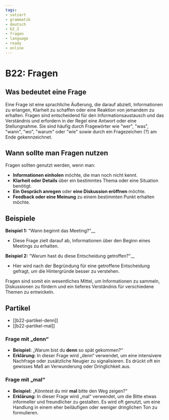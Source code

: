 ```yaml
---
tags:
- satzart
- grammatik
- deutsch
- b2_2
- fragen
- language
- ready
- online
---
```


# B22: Fragen

## Was bedeutet eine Frage

Eine Frage ist eine sprachliche Äußerung, die darauf abzielt, Informationen zu erlangen, Klarheit zu schaffen oder eine Reaktion von jemandem zu erhalten. Fragen sind entscheidend für den Informationsaustausch und das Verständnis und erfordern in der Regel eine Antwort oder eine Stellungnahme. Sie sind häufig durch Fragewörter wie "wer", "was", "wann", "wo", "warum" oder "wie" sowie durch ein Fragezeichen (?) am Ende gekennzeichnet.

## Wann sollte man Fragen nutzen

Fragen sollten genutzt werden, wenn man:

- __Informationen einholen__ möchte, die man noch nicht kennt.
- __Klarheit oder Details__ über ein bestimmtes Thema oder eine Situation benötigt.
- __Ein Gespräch anregen__ oder __eine Diskussion eröffnen__ möchte.
- __Feedback oder eine Meinung__ zu einem bestimmten Punkt erhalten möchte.

## Beispiele

__Beispiel 1:__ "Wann beginnt das Meeting?"__

- Diese Frage zielt darauf ab, Informationen über den Beginn eines Meetings zu erhalten.

__Beispiel 2:__ "Warum hast du diese Entscheidung getroffen?"__

- Hier wird nach der Begründung für eine getroffene Entscheidung gefragt, um die Hintergründe besser zu verstehen.

Fragen sind somit ein wesentliches Mittel, um Informationen zu sammeln, Diskussionen zu fördern und ein tieferes Verständnis für verschiedene Themen zu entwickeln.

## Partikel

- [[b22-partikel-denn]]
- [[b22-partikel-mal]]

### Frage mit „denn“

- __Beispiel:__ „Warum bist du __denn__ so spät gekommen?“
- __Erklärung:__ In dieser Frage wird „denn“ verwendet, um eine intensivere Nachfrage oder zusätzliche Neugier zu signalisieren. Es drückt oft ein gewisses Maß an Verwunderung oder Dringlichkeit aus.

### Frage mit „mal“

- __Beispiel:__ „Könntest du mir __mal__ bitte den Weg zeigen?“
- __Erklärung:__ In dieser Frage wird „mal“ verwendet, um die Bitte etwas informeller und freundlicher zu gestalten. Es wird oft genutzt, um eine Handlung in einem eher beiläufigen oder weniger dringlichen Ton zu formulieren.
